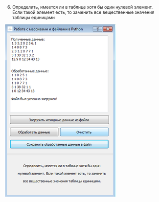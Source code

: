 ﻿6. Определить, имеется ли в таблице хотя бы один нулевой элемент. Если такой элемент есть, то заменить все
   вещественные значения таблицы единицами


![screenshot](screen.png)
